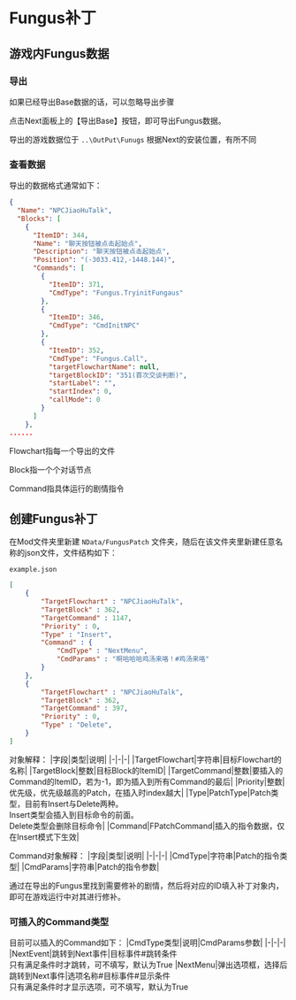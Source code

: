 # Fungus补丁

## 游戏内Fungus数据

### 导出
如果已经导出Base数据的话，可以忽略导出步骤

点击Next面板上的【导出Base】按钮，即可导出Fungus数据。

导出的游戏数据位于 `..\OutPut\Funugs` 根据Next的安装位置，有所不同

### 查看数据
导出的数据格式通常如下：
```json
{
  "Name": "NPCJiaoHuTalk",
  "Blocks": [
    {
      "ItemID": 344,
      "Name": "聊天按钮被点击起始点",
      "Description": "聊天按钮被点击起始点",
      "Position": "(-3033.412,-1448.144)",
      "Commands": [
        {
          "ItemID": 371,
          "CmdType": "Fungus.TryinitFungaus"
        },
        {
          "ItemID": 346,
          "CmdType": "CmdInitNPC"
        },
        {
          "ItemID": 352,
          "CmdType": "Fungus.Call",
          "targetFlowchartName": null,
          "targetBlockID": "351(首次交谈判断)",
          "startLabel": "",
          "startIndex": 0,
          "callMode": 0
        }
      ]
    },
......
```
Flowchart指每一个导出的文件

Block指一个个对话节点

Command指具体运行的剧情指令

## 创建Fungus补丁
在Mod文件夹里新建 `NData/FungusPatch` 文件夹，随后在该文件夹里新建任意名称的json文件，文件结构如下：

`example.json`
```json
[
    {
        "TargetFlowchart" : "NPCJiaoHuTalk",
        "TargetBlock" : 362,
        "TargetCommand" : 1147,
        "Priority" : 0,
        "Type" : "Insert",
        "Command" : {
            "CmdType" : "NextMenu",
            "CmdParams" : "啊哈哈哈鸡汤来咯！#鸡汤来咯"
        }
    },
    {
        "TargetFlowchart" : "NPCJiaoHuTalk",
        "TargetBlock" : 362,
        "TargetCommand" : 397,
        "Priority" : 0,
        "Type" : "Delete",
    }
]
```

对象解释：
|字段|类型|说明|
|-|-|-|
|TargetFlowchart|字符串|目标Flowchart的名称|
|TargetBlock|整数|目标Block的ItemID|
|TargetCommand|整数|要插入的Command的ItemID，若为-1，即为插入到所有Command的最后|
|Priority|整数|优先级，优先级越高的Patch，在插入时index越大|
|Type|PatchType|Patch类型，目前有Insert与Delete两种。<br>Insert类型会插入到目标命令的前面。<br>Delete类型会删除目标命令|
|Command|FPatchCommand|插入的指令数据，仅在Insert模式下生效|

Command对象解释：
|字段|类型|说明|
|-|-|-|
|CmdType|字符串|Patch的指令类型|
|CmdParams|字符串|Patch的指令参数|

通过在导出的Fungus里找到需要修补的剧情，然后将对应的ID填入补丁对象内，即可在游戏运行中对其进行修补。


### 可插入的Command类型
目前可以插入的Command如下：
|CmdType类型|说明|CmdParams参数|
|-|-|-|
|NextEvent|跳转到Next事件|目标事件#跳转条件<br>只有满足条件时才跳转，可不填写，默认为True
|NextMenu|弹出选项框，选择后跳转到Next事件|选项名称#目标事件#显示条件<br>只有满足条件时才显示选项，可不填写，默认为True